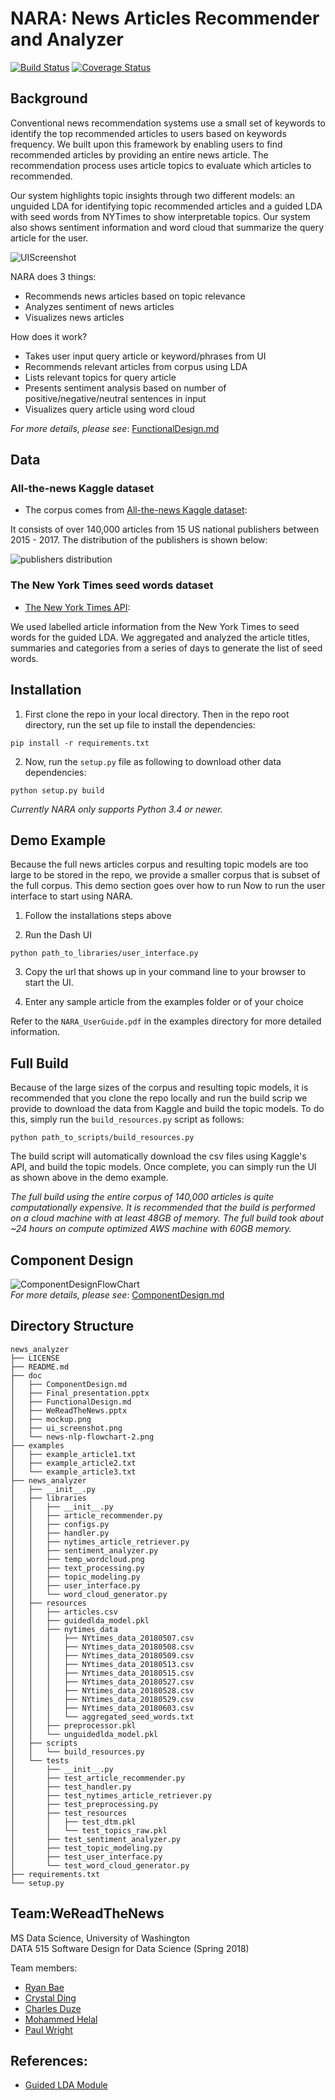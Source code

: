 ﻿# NARA: News Articles Recommender and Analyzer

[![Build Status](https://travis-ci.org/heybaebae/news_analyzer.svg?branch=master)](https://travis-ci.org/heybaebae/news_analyzer)
[![Coverage Status](https://coveralls.io/repos/github/heybaebae/news_analyzer/badge.png?branch=master)](https://coveralls.io/github/heybaebae/news_analyzer?branch=master)

## Background  

Conventional news recommendation systems use a small set of keywords to identify the top recommended articles to users based on keywords frequency. We built upon this framework by enabling users to find recommended articles by providing an entire news article. The recommendation process uses article topics to evaluate which articles to recommended. 

Our system highlights topic insights through two different models: an unguided LDA for identifying topic recommended articles and a guided LDA with seed words from NYTimes to show interpretable topics. Our system also shows sentiment information and word cloud that summarize the query article for the user.

![UIScreenshot](doc/ui_screenshot.png?raw=true)  
  
NARA does 3 things:
* Recommends news articles based on topic relevance
* Analyzes sentiment of news articles
* Visualizes news articles

How does it work?
* Takes user input query article or keyword/phrases from UI
* Recommends relevant articles from corpus using LDA
* Lists relevant topics for query article
* Presents sentiment analysis based on number of positive/negative/neutral sentences in input
* Visualizes query article using word cloud

*For more details, please see*: [FunctionalDesign.md](doc/FunctionalDesign.md)

## Data

### All-the-news Kaggle dataset  
* The corpus comes from [All-the-news Kaggle dataset](https://www.kaggle.com/snapcrack/all-the-news):

It consists of over 140,000 articles from 15 US national publishers between 2015 - 2017. The distribution of the publishers is shown below:

![publishers distribution](http://i.imgur.com/QDPtuEv.png)

### The New York Times seed words dataset
* [The New York Times API](https://developer.nytimes.com):

We used labelled article information from the New York Times to seed words for the guided LDA. We aggregated and analyzed the article titles, summaries and categories from a series of days to generate the list of seed words.

## Installation

1. First clone the repo in your local directory. Then in the repo root directory, run the set up file to install the dependencies:  

```
pip install -r requirements.txt
```

2. Now, run the `setup.py` file as following to download other data dependencies:  

```
python setup.py build 
``` 
*Currently NARA only supports Python 3.4 or newer.*  


## Demo Example

Because the full news articles corpus and resulting topic models are too large to be stored in the repo, we provide a smaller corpus that is subset of the full corpus. This demo section goes over how to run Now to run the user interface to start using NARA.

1. Follow the installations steps above

2. Run the Dash UI
```
python path_to_libraries/user_interface.py
```

3. Copy the url that shows up in your command line to your browser to start the UI.

4. Enter any sample article from the examples folder or of your choice  

Refer to the `NARA_UserGuide.pdf` in the examples directory for more detailed information. 

## Full Build

Because of the large sizes of the corpus and resulting topic models, it is recommended that you clone the repo locally and run the build scrip we provide to download the data from Kaggle and build the topic models. To do this, simply run the `build_resources.py` script as follows:

```
python path_to_scripts/build_resources.py
```

The build script will automatically download the csv files using Kaggle's API, and build the topic models. Once complete, you can simply run the UI as shown above in the demo example.

*The full build using the entire corpus of 140,000 articles is quite computationally expensive. It is recommended that the build is performed on a cloud machine with at least 48GB of memory. The full build took about ~24 hours on compute optimized AWS machine with 60GB memory.*

## Component Design  
![ComponentDesignFlowChart](doc/news-nlp-flowchart-2.png?raw=true)  
*For more details, please see*: [ComponentDesign.md](doc/ComponentDesign.md)

## Directory Structure

```
news_analyzer
├── LICENSE
├── README.md
├── doc
│   ├── ComponentDesign.md
│   ├── Final_presentation.pptx
│   ├── FunctionalDesign.md
│   ├── WeReadTheNews.pptx
│   ├── mockup.png
│   ├── ui_screenshot.png
│   └── news-nlp-flowchart-2.png
├── examples
│   ├── example_article1.txt
│   ├── example_article2.txt
│   └── example_article3.txt
├── news_analyzer
│   ├── __init__.py
│   ├── libraries
│   │   ├── __init__.py
│   │   ├── article_recommender.py
│   │   ├── configs.py
│   │   ├── handler.py
│   │   ├── nytimes_article_retriever.py
│   │   ├── sentiment_analyzer.py
│   │   ├── temp_wordcloud.png
│   │   ├── text_processing.py
│   │   ├── topic_modeling.py
│   │   ├── user_interface.py
│   │   └── word_cloud_generator.py
│   ├── resources
│   │   ├── articles.csv
│   │   ├── guidedlda_model.pkl
│   │   ├── nytimes_data
│   │   │   ├── NYtimes_data_20180507.csv
│   │   │   ├── NYtimes_data_20180508.csv
│   │   │   ├── NYtimes_data_20180509.csv
│   │   │   ├── NYtimes_data_20180513.csv
│   │   │   ├── NYtimes_data_20180515.csv
│   │   │   ├── NYtimes_data_20180527.csv
│   │   │   ├── NYtimes_data_20180528.csv
│   │   │   ├── NYtimes_data_20180529.csv
│   │   │   ├── NYtimes_data_20180603.csv
│   │   │   └── aggregated_seed_words.txt
│   │   ├── preprocessor.pkl
│   │   └── unguidedlda_model.pkl
│   ├── scripts
│   │   └── build_resources.py
│   └── tests
│       ├── __init__.py
│       ├── test_article_recommender.py
│       ├── test_handler.py
│       ├── test_nytimes_article_retriever.py
│       ├── test_preprocessing.py
│       ├── test_resources
│       │   ├── test_dtm.pkl
│       │   └── test_topics_raw.pkl
│       ├── test_sentiment_analyzer.py
│       ├── test_topic_modeling.py
│       ├── test_user_interface.py
│       └── test_word_cloud_generator.py
├── requirements.txt
└── setup.py
```

## Team:WeReadTheNews
MS Data Science, University of Washington  
DATA 515 Software Design for Data Science (Spring 2018)  

Team members:  
 * [Ryan Bae](http://www.linkedin.com/in/ryanbae89)    
 * [Crystal Ding](https://www.linkedin.com/in/yumeng-crystal-ding)  
 * [Charles Duze](https://www.linkedin.com/in/charlesduze)    
 * [Mohammed Helal](https://www.linkedin.com/in/mohammed-helal-78969566)   
 * [Paul Wright](https://www.linkedin.com/in/paulcharleswright)     

## References:

* [Guided LDA Module](https://medium.freecodecamp.org/how-we-changed-unsupervised-lda-to-semi-supervised-guidedlda-e36a95f3a164) 
